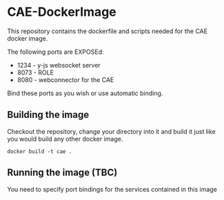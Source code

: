 # CAE-DockerImage
This repository contains the dockerfile and scripts needed for the CAE docker image.

The following ports are EXPOSEd:
* 1234 - y-js websocket server
* 8073 - ROLE
* 8080 - webconnector for the CAE

Bind these ports as you wish or use automatic binding.

## Building the image
Checkout the repository, change your directory into it and build it just like you would build any other docker image.
```shell
docker build -t cae .
```
## Running the image (TBC)
You need to specify port bindings for the services contained in this image
